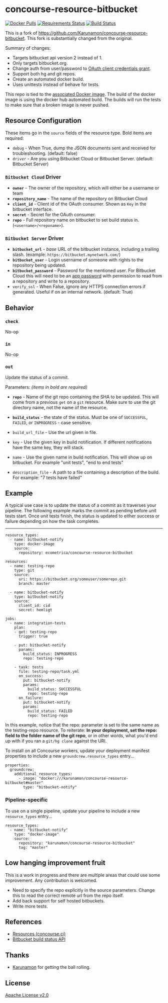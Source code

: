 # concourse-resource-bitbucket

[![Docker Pulls](https://img.shields.io/docker/pulls/karunamon/concourse-resource-bitbucket.svg?maxAge=2592000)](https://hub.docker.com/r/karunamon/concourse-resource-bitbucket/)
[![Requirements Status](https://requires.io/github/Karunamon/concourse-resource-bitbucket/requirements.svg?branch=master)](https://requires.io/github/Karunamon/concourse-resource-bitbucket/requirements/?branch=master)
[![Build Status](https://travis-ci.org/Karunamon/concourse-resource-bitbucket.svg?branch=master)](https://travis-ci.org/Karunamon/concourse-resource-bitbucket)

This is a fork of https://github.com/Karunamon/concourse-resource-bitbucket.
This fork is substantially changed from the original.

Summary of changes:

* Targets bitbucket api version 2 instead of 1.
* Only targets bitbucket.org.
* Change auth from user/password to [OAuth client credentials grant](https://developer.atlassian.com/bitbucket/api/2/reference/meta/authentication).
* Support both hg and git repos.
* Create an automated docker build.
* Uses unittests instead of behave for tests.

This repo is tied to the [associated Docker image](https://hub.docker.com/r/ecometrica/concourse-resource-bitbucket/).
The build of the docker image is using the docker hub automated build.
The builds will run the tests to make sure that a broken image is never pushed.

## Resource Configuration

These items go in the `source` fields of the resource type. Bold items are required:
 * `debug` - When True, dump the JSON documents sent and received for troubleshooting. (default: false)
 * `driver` - Are you using Bitbucket Cloud or Bitbucket Server. (default: Bitbucket Server)

### `Bitbucket Cloud` Driver
 * **`owner`** - The owner of the repository, which will either be a username or team
 * **`repository_name`** - The name of the repository on Bitbucket Cloud
 * **`client_id`** - Client id of the OAuth consumer. Shown as `Key` in the bitbucket interface.
 * **`secret`** - Secret for the OAuth consumer.
 * **`repo`** - Full repository name on bitbucket to set build status in. (`<username>/<reponame>`).

### `Bitbucket Server` Driver
* **`bitbucket_url`** - *base* URL of the bitbucket instance, including a trailing slash. (example: `https://bitbucket.mynetwork.com/`)
* **`bitbucket_user`** - Login username of someone with rights to the repository being updated.
* **`bitbucket_password`** - Password for the mentioned user. For Bitbucket Cloud this will need to be an [app password](https://confluence.atlassian.com/bitbucket/app-passwords-828781300.html) with permission to read from a repository and write to a repository.
* `verify_ssl` - When False, ignore any HTTPS connection errors if generated. Useful if on an internal network. (default: True)
## Behavior

### `check`

No-op

### `in`

No-op

### `out`

Update the status of a commit.

Parameters: *(items in bold are required)*

 * **`repo`** - Name of the git repo containing the SHA to be updated.
 This will come from a previous `get` on a `git` resource.
 Make sure to use the git directory name, not the name of the resource.

 * **`build_status`** - the state of the status. Must be one of
 `SUCCESSFUL`, `FAILED`, or `INPROGRESS` - case sensitive.

 * `build_url_file` - Use the url given in file.

 * `key` - Use the given key in build notification.
 If different notifications have the same key, they will stack.

 * `name` - Use the given name in build notification.
 This will show up on bitbucket. For example "unit tests", "end to end tests"
 * `description_file` - A path to a file containing a description of the
 build. For example: "7 tests have failed"

## Example

A typical use case is to update the status of a commit as it traverses your pipeline.
The following example marks the commit as pending before unit tests start.
Once unit tests finish, the status is updated to either success or failure depending on how the task completes.

---
    resource_types:
      - name: bitbucket-notify
        type: docker-image
        source:
          repository: ecometrica/concourse-resource-bitbucket

    resources:
      - name: testing-repo
        type: git
        source:
          uri: https://bitbucket.org/someuser/somerepo.git
          branch: master

      - name: bitbucket-notify
        type: bitbucket-notify
        source:
          client_id: cid
          secret: hemligt

    jobs:
      - name: integration-tests
        plan:
        - get: testing-repo
          trigger: true

        - put: bitbucket-notify
          params:
            build_status: INPROGRESS
            repo: testing-repo

        - task: tests
          file: testing-repo/task.yml
          on_success:
            put: bitbucket-notify
            params:
              build_status: SUCCESSFUL
              repo: testing-repo
          on_failure:
            put: bitbucket-notify
            params:
              build_status: FAILED
              repo: testing-repo

In this example, notice that the repo: parameter is set to the same name as the testing-repo resource.
To reiterate: **In your deployment, set the repo: field to the folder name of the git repo**, or in other words,
what you'd end up with if you ran a `git/hg clone` against the URI.

To install on all Concourse workers, update your deployment manifest properties to include a new `groundcrew.resource_types` entry...

    properties:
      groundcrew:
        additional_resource_types:
          - image: "docker:///karunamon/concourse-resource-bitbucket#master"
            type: "bitbucket-notify"

### Pipeline-specific

To use on a single pipeline, update your pipeline to include a new `resource_types` entry...

    resource_types:
      - name: "bitbucket-notify"
        type: "docker-image"
        source:
          repository: "karunamon/concourse-resource-bitbucket"
          tag: "master"

## Low hanging improvement fruit
This is a work in progress and there are multiple areas that could use some improvement.
Any contribution is welcomed.

* Need to specify the repo explicitly in the source parameters.
  Change this to read the correct remote url from the repo itself.
* Add back support for self hosted bitbuckets.
* Write more tests.

## References

 * [Resources (concourse.ci)](https://concourse.ci/resources.html)
 * [Bitbucket build status API](https://developer.atlassian.com/bitbucket/api/2/reference/resource/repositories/%7Busername%7D/%7Brepo_slug%7D/commit/%7Bnode%7D/statuses/build)

## Thanks
* [Karunamon](https://github.com/Karunamon) for getting the ball rolling.

## License

[Apache License v2.0]('./LICENSE')

